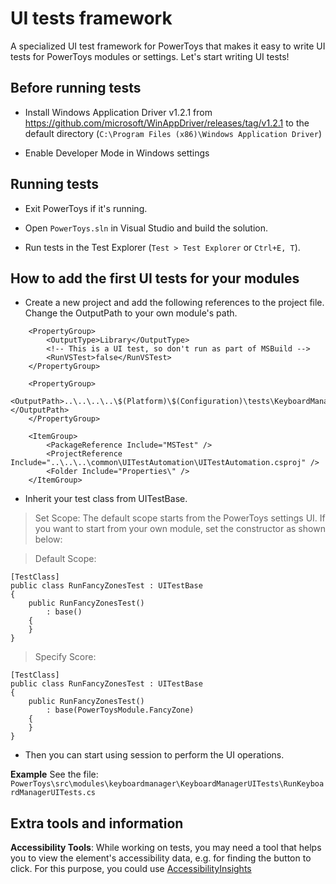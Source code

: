 # UI tests framework

 A specialized UI test framework for PowerToys that makes it easy to write UI tests for PowerToys modules or settings. Let's start writing UI tests!

## Before running tests  

- Install Windows Application Driver v1.2.1 from https://github.com/microsoft/WinAppDriver/releases/tag/v1.2.1 to the default directory (`C:\Program Files (x86)\Windows Application Driver`)

- Enable Developer Mode in Windows settings

## Running tests

- Exit PowerToys if it's running.

- Open `PowerToys.sln` in Visual Studio and build the solution.

- Run tests in the Test Explorer (`Test > Test Explorer` or `Ctrl+E, T`).


## How to add the first UI tests for your modules

- Create a new project and add the following references to the project file. Change the OutputPath to your own module's path.
```
	<PropertyGroup>
		<OutputType>Library</OutputType>
		<!-- This is a UI test, so don't run as part of MSBuild -->
		<RunVSTest>false</RunVSTest>
	</PropertyGroup>

	<PropertyGroup>
		<OutputPath>..\..\..\..\$(Platform)\$(Configuration)\tests\KeyboardManagerUITests\</OutputPath>
	</PropertyGroup>

	<ItemGroup>
	    <PackageReference Include="MSTest" />
	    <ProjectReference Include="..\..\..\common\UITestAutomation\UITestAutomation.csproj" />
	    <Folder Include="Properties\" />
	</ItemGroup>
```
- Inherit your test class from UITestBase.
>Set Scope: The default scope starts from the PowerToys settings UI. If you want to start from your own module, set the constructor as shown below:

 >Default Scope:
```
[TestClass]
public class RunFancyZonesTest : UITestBase
{
    public RunFancyZonesTest()
        : base()
    {
    }
}
```
>Specify Score:
```
[TestClass]
public class RunFancyZonesTest : UITestBase
{
    public RunFancyZonesTest()
        : base(PowerToysModule.FancyZone)
    {
    }
}
```

- Then you can start using session to perform the UI operations.

**Example**
See the file: 
```PowerToys\src\modules\keyboardmanager\KeyboardManagerUITests\RunKeyboardManagerUITests.cs```
  

## Extra tools and information

 
 **Accessibility Tools**:
While working on tests, you may need a tool that helps you to view the element's accessibility data, e.g. for finding the button to click. For this purpose, you could use [AccessibilityInsights](https://accessibilityinsights.io/docs/windows/overview) 